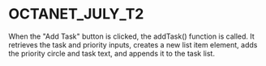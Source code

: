 # OCTANET_JULY_T2
When the "Add Task" button is clicked, the addTask() function is called. It retrieves the task and priority inputs, creates a new list item element, adds the priority circle and task text, and appends it to the task list.
